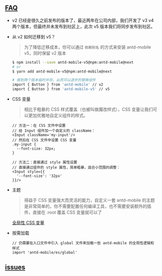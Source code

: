## [FAQ](https://next.mobile.ant.design/guide/faq)

- v2 已经是很久之前发布的版本了，最近两年在公司内部，我们开发了 v3 v4 两个版本，但最终并未发布到社区上，此次 v5 版本我们将同步发布到社区。

- 从 v2 如何迁移到 v5？

  > 为了降低迁移成本，你可以通过 `依赖别名` 的方式来安装 antd-mobile v5，同时保留 v2 版本

  ```bash
  $ npm install --save antd-mobile-v5@npm:antd-mobile@next
  # or
  $ yarn add antd-mobile-v5@npm:antd-mobile@next

  # 做到两个版本临时并存，从而可以逐步的替换组件
  import { Button } from 'antd-mobile' // v2
  import { Button } from 'antd-mobile-v5' // v5
  ```

- CSS 变量

  > 相比于粗暴的 CSS 样式覆盖（也被叫做魔改样式），CSS 变量让我们可以更加优雅地自定义组件的样式。

  ```tsx
  // 方法一：在 CSS 文件中设置
  // 给 Input 组件加一个自定义的 className：
  <Input className='my-input'/>
  // 然后在 CSS 文件中设置 CSS 变量
  .my-input {
    --font-size: 32px;
  }

  // 方法二：直接通过 style 属性设置
  // 直接通过组件的 style 属性，简单粗暴，适合小范围的调整：
  <Input style={{
    '--font-size': '32px'
  }}/>
  ```

- 主题
  > 得益于 CSS 变量强大而灵活的能力，自定义一套 antd-mobile 的主题是非常简单的，你不需要配置任何编译工具，也不需要安装额外的插件，直接在 :root 覆盖 CSS 变量就可以了

  [全局性 CSS 变量](https://next.mobile.ant.design/guide/theme)

- 按需加载

  ```tsx
  // 仍需要在入口文件中引入 global 文件来加载一些 antd-mobile 的全局性逻辑和样式
  import 'antd-mobile/es/global'
  ```


## [issues](https://github.com/ant-design/ant-design-mobile/issues)
